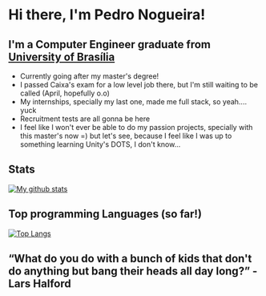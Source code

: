 # Hi there, I'm Pedro Nogueira!

## I'm a Computer Engineer graduate from [University of Brasília][UnB]

- Currently going after my master's degree!
- I passed Caixa's exam for a low level job there, but I'm still waiting to be called (April, hopefully o.o)  
- My internships, specially my last one, made me full stack, so yeah.... yuck  
- Recruitment tests are all gonna be here  
- I feel like I won't ever be able to do my passion projects, specially with this master's now =) but let's see, because I feel like I was up to something learning Unity's DOTS, I don't know...  

## Stats

[![My github stats](https://github-readme-stats.vercel.app/api?username=bananahell&theme=dark&show_icons=true)](https://github.com/anuraghazra/github-readme-stats)  

## Top programming Languages (so far!)

[![Top Langs](https://github-readme-stats.vercel.app/api/top-langs/?username=bananahell&theme=dark&show_icons=true)](https://github.com/anuraghazra/github-readme-stats)  

## “What do you do with a bunch of kids that don't do anything but bang their heads all day long?” - Lars Halford  

[UnB]: https://www.unb.br/
